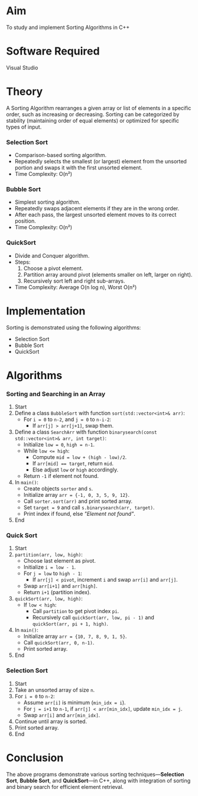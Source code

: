 # Aim  
To study and implement Sorting Algorithms in C++  

# Software Required  
Visual Studio  

# Theory  
A Sorting Algorithm rearranges a given array or list of elements in a specific order, such as increasing or decreasing. Sorting can be categorized by stability (maintaining order of equal elements) or optimized for specific types of input.  

### **Selection Sort**  
- Comparison-based sorting algorithm.  
- Repeatedly selects the smallest (or largest) element from the unsorted portion and swaps it with the first unsorted element.  
- Time Complexity: O(n²)  

### **Bubble Sort**  
- Simplest sorting algorithm.  
- Repeatedly swaps adjacent elements if they are in the wrong order.  
- After each pass, the largest unsorted element moves to its correct position.  
- Time Complexity: O(n²)  

### **QuickSort**  
- Divide and Conquer algorithm.  
- Steps:  
  1. Choose a pivot element.  
  2. Partition array around pivot (elements smaller on left, larger on right).  
  3. Recursively sort left and right sub-arrays.  
- Time Complexity: Average O(n log n), Worst O(n²)  

# Implementation  
Sorting is demonstrated using the following algorithms:  
- Selection Sort  
- Bubble Sort  
- QuickSort  

# Algorithms  

### Sorting and Searching in an Array  

1. Start  
2. Define a class `BubbleSort` with function `sort(std::vector<int>& arr)`:  
   - For `i = 0` to `n-2`, and `j = 0` to `n-i-2`:  
     - If `arr[j] > arr[j+1]`, swap them.  
3. Define a class `SearchArr` with function `binarysearch(const std::vector<int>& arr, int target)`:  
   - Initialize `low = 0`, `high = n-1`.  
   - While `low <= high`:  
     - Compute `mid = low + (high - low)/2`.  
     - If `arr[mid] == target`, return `mid`.  
     - Else adjust `low` or `high` accordingly.  
   - Return `-1` if element not found.  
4. In `main()`:  
   - Create objects `sorter` and `s`.  
   - Initialize array `arr = {-1, 0, 3, 5, 9, 12}`.  
   - Call `sorter.sort(arr)` and print sorted array.  
   - Set `target = 9` and call `s.binarysearch(arr, target)`.  
   - Print index if found, else *"Element not found"*.  
5. End  

### Quick Sort  

1. Start  
2. `partition(arr, low, high)`:  
   - Choose last element as pivot.  
   - Initialize `i = low - 1`.  
   - For `j = low` to `high - 1`:  
     - If `arr[j] < pivot`, increment `i` and swap `arr[i]` and `arr[j]`.  
   - Swap `arr[i+1]` and `arr[high]`.  
   - Return `i+1` (partition index).  
3. `quickSort(arr, low, high)`:  
   - If `low < high`:  
     - Call `partition` to get pivot index `pi`.  
     - Recursively call `quickSort(arr, low, pi - 1)` and `quickSort(arr, pi + 1, high)`.  
4. In `main()`:  
   - Initialize array `arr = {10, 7, 8, 9, 1, 5}`.  
   - Call `quickSort(arr, 0, n-1)`.  
   - Print sorted array.  
5. End  

### Selection Sort  

1. Start  
2. Take an unsorted array of size `n`.  
3. For `i = 0` to `n-2`:  
   - Assume `arr[i]` is minimum (`min_idx = i`).  
   - For `j = i+1` to `n-1`, if `arr[j] < arr[min_idx]`, update `min_idx = j`.  
   - Swap `arr[i]` and `arr[min_idx]`.  
4. Continue until array is sorted.  
5. Print sorted array.  
6. End  

# Conclusion  
The above programs demonstrate various sorting techniques—**Selection Sort**, **Bubble Sort**, and **QuickSort**—in C++, along with integration of sorting and binary search for efficient element retrieval.
